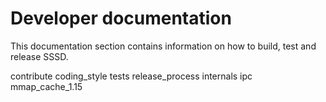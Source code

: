 # Developer documentation

This documentation section contains information on how to build, test and release SSSD.

<div class="toctree">

contribute coding_style tests release_process internals ipc mmap_cache_1.15

</div>

